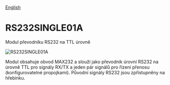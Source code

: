 
[English](./README.md)
<!--- module --->
# RS232SINGLE01A
<!--- Emodule --->

<!--- subtitle ---> Modul převodníku RS232 na TTL úrovně <!--- Esubtitle --->

![RS232SINGLE01A](/doc/img/RS232SINGLE01A_QRcode.png)

<!--- description ---> Modul obsahuje obvod MAX232 a slouží jako převodník úrovní RS232 na úrovně TTL pro signály RX/TX a jeden pár signálů pro řízení přenosu (konfigurovatelné propojkami). Původní signály RS232 jsou zpřístupněny na hřebínku.<!--- Edescription --->
            